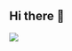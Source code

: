 ## Hi there 👋

<!--
**gkdms13572/gkdms13572** is a ✨ _special_ ✨ repository because its `README.md` (this file) appears on your GitHub profile.

Here are some ideas to get you started:

- 🔭 I’m currently working on ...
- 🌱 I’m currently learning ...
- 👯 I’m looking to collaborate on ...
- 🤔 I’m looking for help with ...
- 💬 Ask me about ...
- 📫 How to reach me: ...
- 😄 Pronouns: ...
- ⚡ Fun fact: ...
-->
<a href="https://github.com/gkdms13572/coding_test.git" target="_blank"><img src="https://img.shields.io/badge/Python%20Badge-green?style=for-the-badge&logo=python&logoColor=white"/></a>
